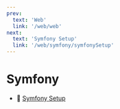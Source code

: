 ```yaml
---
prev:
  text: 'Web'
  link: '/web/web'
next:
  text: 'Symfony Setup'
  link: '/web/symfony/symfonySetup'
---
```

# Symfony

- 📄 [Symfony Setup](/web/symfony/symfonySetup)